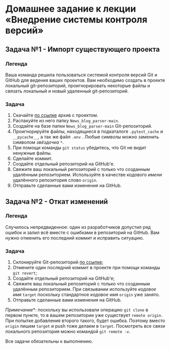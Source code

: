 # Домашнее задание к лекции «Внедрение системы контроля версий»

## Задача №1 - Импорт существующего проекта

### Легенда

Ваша команда решила пользоваться системой контроля версий Git и GitHub для ведения ваших проектов. Вам необходимо создать в проекте локальный git-репозиторий, проигнорировать некоторые файлы и связать локальный и новый удаленный git-репозиторий.

### Задача

1. Скачайте [по ссылке](https://github.com/Zebster57/git-1.1-homework/raw/main/News_blog_parser-main.zip) архив с проектом.
2. Распакуйте из него папку `News_blog_parser-main`.
3. Создайте на базе папки `News_blog_parser-main` Git-репозиторий.
4. Проигнорируйте файлы, находящиеся в подкаталоге `.pytest_cache` и `__pycache__`, а так же файл `.env` . Любые символы можно заменить символом _звёздочка_ `*`.
5. При помощи команды `git status` убедитесь, что Git не видит ненужные файлы.
6. Сделайте коммит.
7. Создайте отдельный репозиторий на GitHub'е.
8. Свяжите ваш локальный репозиторий с только что созданным удалённым репозиторием. Используйте в качестве _кодового имени_ удалённого репозитория слово `origin`. 
9. Отправьте сделанные вами изменения на GitHub.


## Задача №2 - Откат изменений

### Легенда

Cлучилось непредвиденное: один из разработчиков допустил ряд ошибок и залил всё вместе с ошибками в репозиторий на GitHub. Вам нужно отменить его последний коммит и исправить ситуацию.

### Задача

1. Склонируйте Git-репозиторий [по ссылке](https://github.com/Zebster57/git-1.2-homework.git);
2. Отмените один последний коммит в проекте при помощи команды `git revert`;
3. Создайте отдельный репозиторий на GitHub'е;
4. Свяжите ваш локальный репозиторий с только что созданным удалённым репозиторием. При связывании используйте _кодовое имя_ `target` поскольку стандартное _кодовое имя_ `origin` уже занято. 
5. Отправьте сделанные вами изменения на GitHub.

*Примечание*\*: поскольку вы использовали операцию `git clone` в первом пункте, то в вашем репозитории уже существует `remote origin`. При попытке добавления второго такого, будет ошибка. Поэтому вместо `origin` пишем `target` и push тоже делаем в `target`. 
Посмотреть все связи локального репозитория можно командой `git remote -v`.


Все задачи обязательны к выполнению.
